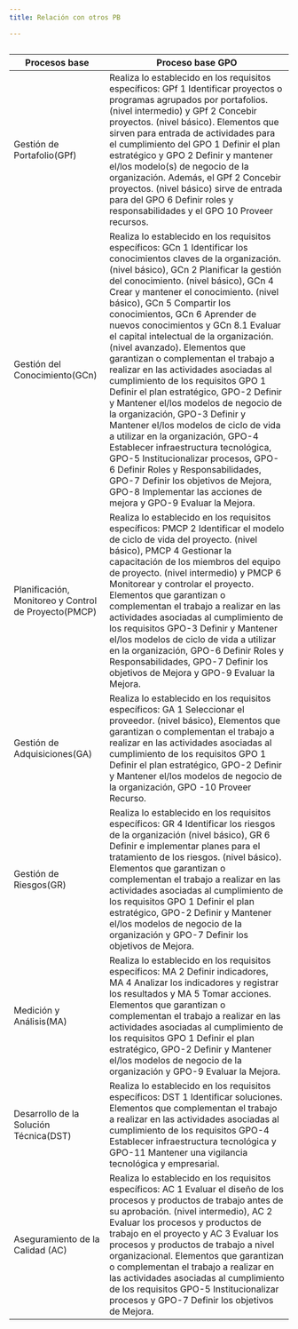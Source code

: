 ```yaml
---
title: Relación con otros PB

---
```


## 


| Procesos base       | Proceso base GPO  | 
|---------------------|-------------------|
|Gestión de Portafolio(GPf)|Realiza lo establecido en los requisitos específicos:  GPf 1 Identificar proyectos o programas agrupados por portafolios. (nivel intermedio) y GPf 2 Concebir proyectos. (nivel básico). Elementos que sirven para entrada de actividades para el cumplimiento del GPO 1 Definir el plan estratégico y GPO 2 Definir y mantener el/los modelo(s) de negocio de la organización. Además, el GPf 2 Concebir proyectos. (nivel básico) sirve de entrada para del GPO 6 Definir roles y responsabilidades y el GPO 10 Proveer recursos. |
|Gestión del Conocimiento(GCn)|Realiza lo establecido en los requisitos específicos: GCn 1 Identificar los conocimientos claves de la organización. (nivel básico), GCn 2 Planificar la gestión del conocimiento. (nivel básico), GCn 4 Crear y mantener el conocimiento. (nivel básico), GCn 5 Compartir los conocimientos, GCn 6 Aprender de nuevos conocimientos y GCn 8.1 Evaluar el capital intelectual de la organización. (nivel avanzado).  Elementos que garantizan o complementan el trabajo a realizar en las actividades asociadas al cumplimiento de los requisitos GPO 1 Definir el plan estratégico,  GPO-2 Definir y Mantener el/los modelos de negocio de la organización,    GPO-3 Definir y Mantener el/los modelos de ciclo de vida a utilizar en la organización,  GPO-4 Establecer infraestructura tecnológica, GPO-5 Institucionalizar procesos, GPO-6 Definir Roles y Responsabilidades, GPO-7 Definir los objetivos de Mejora, GPO-8 Implementar las acciones de mejora y GPO-9 Evaluar la Mejora. |
|Planificación, Monitoreo y Control de Proyecto(PMCP)|Realiza lo establecido en los requisitos específicos: PMCP 2 Identificar el modelo de ciclo de vida del proyecto. (nivel básico), PMCP 4 Gestionar la capacitación de los miembros del equipo de proyecto. (nivel intermedio) y PMCP 6 Monitorear y controlar el proyecto. Elementos que garantizan o complementan el trabajo a realizar en las actividades asociadas al cumplimiento de los requisitos GPO-3 Definir y Mantener el/los modelos de ciclo de vida a utilizar en la organización, GPO-6 Definir Roles y Responsabilidades, GPO-7 Definir los objetivos de Mejora y GPO-9 Evaluar la Mejora.  |
|Gestión de Adquisiciones(GA)|Realiza lo establecido en los requisitos específicos: GA 1 Seleccionar el proveedor. (nivel básico), Elementos que garantizan o complementan el trabajo a realizar en las actividades asociadas al cumplimiento de los requisitos GPO 1 Definir el plan estratégico, GPO-2 Definir y Mantener el/los modelos de negocio de la organización, GPO -10 Proveer Recurso.|
|Gestión de Riesgos(GR)|Realiza lo establecido en los requisitos específicos: GR 4 Identificar los riesgos de la organización (nivel básico), GR 6 Definir e implementar planes para el tratamiento de los riesgos. (nivel básico). Elementos que garantizan o complementan el trabajo a realizar en las actividades asociadas al cumplimiento de los requisitos GPO 1 Definir el plan estratégico, GPO-2 Definir y Mantener el/los modelos de negocio de la organización y GPO-7 Definir los objetivos de Mejora.|
|Medición y Análisis(MA)|Realiza lo establecido en los requisitos específicos: MA 2 Definir indicadores, MA 4 Analizar los indicadores y registrar los resultados y MA 5 Tomar acciones.  Elementos que garantizan o complementan el trabajo a realizar en las actividades asociadas al cumplimiento de los requisitos GPO 1 Definir el plan estratégico, GPO-2 Definir y Mantener el/los modelos de negocio de la organización y GPO-9 Evaluar la Mejora.|
|Desarrollo de la Solución Técnica(DST)|Realiza lo establecido en los requisitos específicos: DST 1 Identificar soluciones.  Elementos que complementan el trabajo a realizar en las actividades asociadas al cumplimiento de los requisitos GPO-4 Establecer infraestructura tecnológica y GPO-11 Mantener una vigilancia tecnológica y empresarial.|
|Aseguramiento de la Calidad (AC)|Realiza lo establecido en los requisitos específicos: AC 1 Evaluar el diseño de los procesos y productos de trabajo antes de su aprobación. (nivel intermedio), AC 2 Evaluar los procesos y productos de trabajo en el proyecto y AC 3 Evaluar los procesos y productos de trabajo a nivel organizacional.  Elementos que garantizan o complementan el trabajo a realizar en las actividades asociadas al cumplimiento de los requisitos GPO-5 Institucionalizar procesos y GPO-7 Definir los objetivos de Mejora.|
